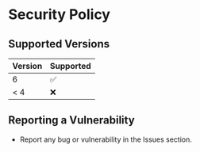 # Security Policy

## Supported Versions

| Version | Supported          |
| ------- | ------------------ |
|   6     | :white_check_mark: |
| < 4     | :x:                |

## Reporting a Vulnerability

- Report any bug or vulnerability in the Issues section.
